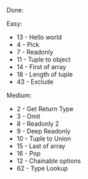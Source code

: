 Done:

Easy:

- 13 - Hello world
- 4 - Pick
- 7 - Readonly
- 11 - Tuple to object
- 14 - First of array
- 18 - Length of tuple
- 43 - Exclude

Medium:

- 2 - Get Return Type
- 3 - Omit
- 8 - Readonly 2
- 9 - Deep Readonly
- 10 - Tuple to Union
- 15 - Last of array
- 16 - Pop
- 12 - Chainable options
- 62 - Type Lookup
